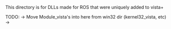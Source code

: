 This directory is for DLLs made for ROS that were uniquely added to vista+

TODO:
    -> Move Module_vista's into here from win32 dir (kernel32_vista, etc)
    ->